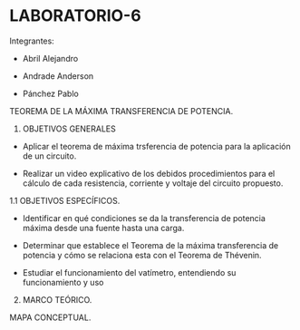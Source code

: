 # LABORATORIO-6

Integrantes:

- Abril Alejandro

- Andrade Anderson

- Pánchez Pablo

TEOREMA DE LA MÁXIMA TRANSFERENCIA DE POTENCIA.

1. OBJETIVOS GENERALES

- Aplicar el teorema de máxima trsferencia de potencia para la aplicación de un circuito.

- Realizar un video explicativo de los debidos procedimientos para el cálculo de cada resistencia, corriente y voltaje del circuito propuesto.

1.1 OBJETIVOS ESPECÍFICOS.

- Identificar en qué condiciones se da la transferencia de potencia máxima desde una fuente hasta una carga.

- Determinar que establece el Teorema de la máxima transferencia de potencia y cómo se relaciona esta con el Teorema de Thévenin.

- Estudiar el funcionamiento del vatímetro, entendiendo su funcionamiento y uso

2. MARCO TEÓRICO.

MAPA CONCEPTUAL.


